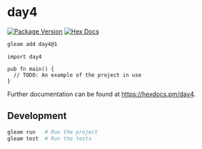 # day4

[![Package Version](https://img.shields.io/hexpm/v/day4)](https://hex.pm/packages/day4)
[![Hex Docs](https://img.shields.io/badge/hex-docs-ffaff3)](https://hexdocs.pm/day4/)

```sh
gleam add day4@1
```
```gleam
import day4

pub fn main() {
  // TODO: An example of the project in use
}
```

Further documentation can be found at <https://hexdocs.pm/day4>.

## Development

```sh
gleam run   # Run the project
gleam test  # Run the tests
```

